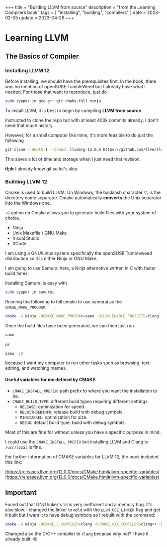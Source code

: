 +++
title = "Building LLVM from source"
description = "from the Learning Compilers book"
tags = [
  "installing",
  "building",
  "compilers"
]
date = 2023-02-05
update = 2023-04-26
+++

# Learning LLVM

## The Basics of Compiler

### Installing LLVM 12

Before installing, we should have the prerequisites first. In the book, there was no mention of
openSUSE TumbleWeed but I already have what I needed. For those that want to reproduce, just do

```sh
sudo zypper in gcc g++ git cmake-full ninja
```

To install LLVM, it is best to begin by compiling **LLVM from source**.

Instructed to clone the repo but with at least 400k commits already, I don't need
that much history.

However, for a small computer like mine, it's more feasible to do just the following

```sh
git clone --depth 1 --branch llvmorg-12.0.0 https://github.com/llvm/llvm-project.git
```

This saves a lot of time and storage when I just need that revision.

**tl;dr** I already know git so let's skip.

### Building LLVM 12

Cmake is used to build LLVM. On Windows, the backlash character `\\` is the directory
name separator. Cmake automatically **converts** the Unix separator into the Windows one.

`-G` option on Cmake allows you to generate build files with your system of choice.

- Ninja
- Unix Makefile / GNU Make
- Visual Studio
- XCode

I am using a GNU/Linux system specifically the openSUSE Tumbleweed distribution so it is either
Ninja or GNU Make.

I am going to use Samurai here, a Ninja alternative written in C with faster build times.

Installing Samurai is easy with

```sh
sudo zypper in samurai
```

Running the following to tell cmake to use samurai as the `CMAKE_MAKE_PROGRAM`.

```sh
cmake -G Ninja -DCMAKE_MAKE_PROGRAM=samu -DLLVM_ENABLE_PROJECTS=clang -DLLVM_CCACHE_BUILD=1 ../llvm
```

Once the build files have been generated, we can then just run 

```sh
samu
```

or

```sh
samu -j2
```

because I want my computer to run other tasks such as browsing, text-editing, and
watching memes.

#### Useful variables for me defined by CMAKE

- `CMAKE_INSTALL_PREFIX`: path prefix to where you want the installation to be.
- `CMAKE_BUILD_TYPE`: different build types requiring different settings.
  - `RELEASE`: optimization for speed.
  - `RELWITHDEBINFO`: release build with debug symbols.
  - `MINSIZEREL`: optimization for size.
  - `DEBUG`: default build type. build with debug symbols.

Most of this are fine for without unless you have a specific purpose in mind.

I could use the `CMAKE_INSTALL_PREFIX` but installing LLVM and Clang to `/usr/local` is fine.

For further information of CMAKE variables for LLVM 12, the book included this link:

[https://releases.llvm.org/12.0.0/docs/CMake.html#llvm-specific-variables](https://releases.llvm.org/12.0.0/docs/CMake.html#llvm-specific-variables)

## Important

Found out that GNU linker's `ld` is very inefficient and a memory hog. It's also slow. I changed the linker to `mold` with the `LLVM_USE_LINKER` flag and got
it built but I want it to have debug symbols so I rebuilt with the command:

```sh
cmake -G Ninja -DCMAKE_C_COMPILER=clang -DCMAKE_CXX_COMPILER=clang++ -DCMAKE_MAKE_PROGRAM=samu -DCMAKE_BUILD_TYPE=RelWithDebInfo -DLLVM_USE_LINKER=mold -D LLVM_ENABLE_PROJECTS=clang -DLLVM_CCACHE_BUILD=1 ../llvm
```

Changed also the C/C++ compiler to `clang` because why not? I have it already built. 😛



